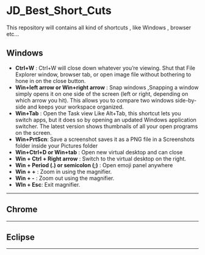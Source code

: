 # JD_Best_Short_Cuts
This repository will contains all kind of shortcuts , like Windows , browser etc...

## Windows
- **Ctrl+W** : Ctrl+W will close down whatever you’re viewing. Shut that File Explorer window, browser tab, or open image file without bothering to hone in on the close button.
- **Win+left arrow or Win+right arrow** : Snap windows ,Snapping a window simply opens it on one side of the screen (left or right, depending on which arrow you hit). This allows you to compare two windows side-by-side and keeps your workspace organized.
- **Win+Tab** : Open the Task view Like Alt+Tab, this shortcut lets you switch apps, but it does so by opening an updated Windows application switcher. The latest version shows thumbnails of all your open programs on the screen.
- **Win+PrtScn**: Save a screenshot saves it as a PNG file in a Screenshots folder inside your Pictures folder
- **Win+Ctrl+D or Win+tab** : Open new virtual desktop and can close
- **Win + Ctrl + Right arrow** :	Switch to the virtual desktop on the right.
- **Win + Period (.) or semicolon (;)**  : Open emoji panel anywhere
- **Win + +** : Zoom in using the magnifier.
- **Win + -** : Zoom out using the magnifier.
- **WIn + Esc**: Exit magnifier.




---

## Chrome

---

## Eclipse

---




